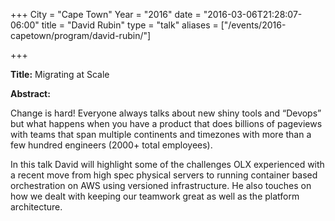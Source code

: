 +++
City = "Cape Town"
Year = "2016"
date = "2016-03-06T21:28:07-06:00"
title = "David Rubin"
type = "talk"
aliases = ["/events/2016-capetown/program/david-rubin/"]

+++

<div class="col-12">
<p><strong>Title:</strong> Migrating at Scale</p>

<p><strong>Abstract:</strong></p>

<p>Change is hard! Everyone always talks about new shiny tools and “Devops” but what happens when you have a product that does billions of pageviews with teams that span multiple continents and timezones with more than a few hundred engineers (2000+ total employees).

In this talk David will highlight some of the challenges OLX experienced with a recent move from high spec physical servers to running container based orchestration on AWS using versioned infrastructure. He also touches on how we dealt with keeping our teamwork great as well as the platform architecture.
</div>

